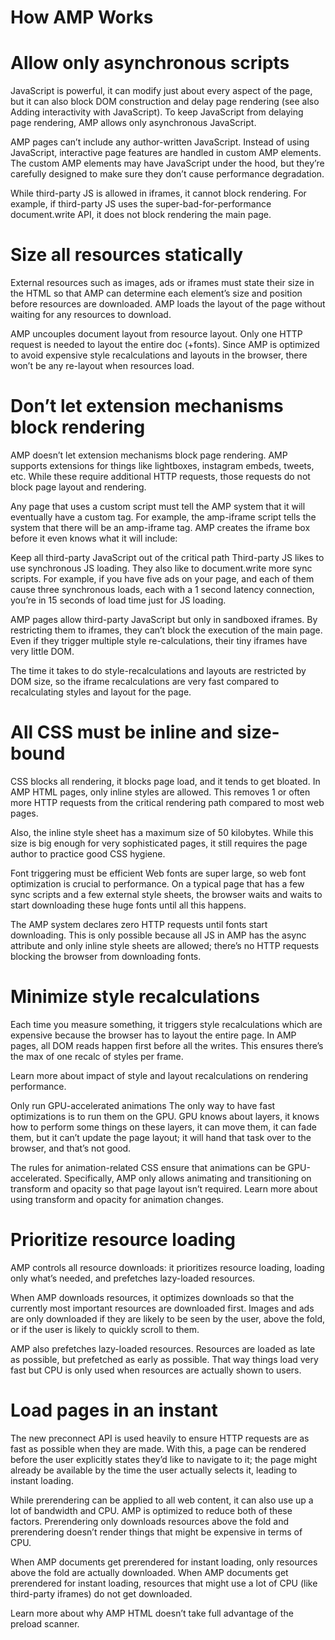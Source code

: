 # How AMP Works

# Allow only asynchronous scripts
JavaScript is powerful, it can modify just about every aspect of the page, but it can also block DOM construction and delay page rendering (see also Adding interactivity with JavaScript). To keep JavaScript from delaying page rendering, AMP allows only asynchronous JavaScript.

AMP pages can’t include any author-written JavaScript. Instead of using JavaScript, interactive page features are handled in custom AMP elements. The custom AMP elements may have JavaScript under the hood, but they’re carefully designed to make sure they don’t cause performance degradation.

While third-party JS is allowed in iframes, it cannot block rendering. For example, if third-party JS uses the super-bad-for-performance document.write API, it does not block rendering the main page.

# Size all resources statically
External resources such as images, ads or iframes must state their size in the HTML so that AMP can determine each element’s size and position before resources are downloaded. AMP loads the layout of the page without waiting for any resources to download.

AMP uncouples document layout from resource layout. Only one HTTP request is needed to layout the entire doc (+fonts). Since AMP is optimized to avoid expensive style recalculations and layouts in the browser, there won’t be any re-layout when resources load.

# Don’t let extension mechanisms block rendering
AMP doesn’t let extension mechanisms block page rendering. AMP supports extensions for things like lightboxes, instagram embeds, tweets, etc. While these require additional HTTP requests, those requests do not block page layout and rendering.

Any page that uses a custom script must tell the AMP system that it will eventually have a custom tag. For example, the amp-iframe script tells the system that there will be an amp-iframe tag. AMP creates the iframe box before it even knows what it will include:

<script async custom-element="amp-iframe" src="https://cdn.ampproject.org/v0/amp-youtube-0.1.js"></script>
Keep all third-party JavaScript out of the critical path
Third-party JS likes to use synchronous JS loading. They also like to document.write more sync scripts. For example, if you have five ads on your page, and each of them cause three synchronous loads, each with a 1 second latency connection, you’re in 15 seconds of load time just for JS loading.

AMP pages allow third-party JavaScript but only in sandboxed iframes. By restricting them to iframes, they can’t block the execution of the main page. Even if they trigger multiple style re-calculations, their tiny iframes have very little DOM.

The time it takes to do style-recalculations and layouts are restricted by DOM size, so the iframe recalculations are very fast compared to recalculating styles and layout for the page.

# All CSS must be inline and size-bound
CSS blocks all rendering, it blocks page load, and it tends to get bloated. In AMP HTML pages, only inline styles are allowed. This removes 1 or often more HTTP requests from the critical rendering path compared to most web pages.

Also, the inline style sheet has a maximum size of 50 kilobytes. While this size is big enough for very sophisticated pages, it still requires the page author to practice good CSS hygiene.

Font triggering must be efficient
Web fonts are super large, so web font optimization is crucial to performance. On a typical page that has a few sync scripts and a few external style sheets, the browser waits and waits to start downloading these huge fonts until all this happens.

The AMP system declares zero HTTP requests until fonts start downloading. This is only possible because all JS in AMP has the async attribute and only inline style sheets are allowed; there’s no HTTP requests blocking the browser from downloading fonts.

# Minimize style recalculations
Each time you measure something, it triggers style recalculations which are expensive because the browser has to layout the entire page. In AMP pages, all DOM reads happen first before all the writes. This ensures there’s the max of one recalc of styles per frame.

Learn more about impact of style and layout recalculations on rendering performance.

Only run GPU-accelerated animations
The only way to have fast optimizations is to run them on the GPU. GPU knows about layers, it knows how to perform some things on these layers, it can move them, it can fade them, but it can’t update the page layout; it will hand that task over to the browser, and that’s not good.

The rules for animation-related CSS ensure that animations can be GPU-accelerated. Specifically, AMP only allows animating and transitioning on transform and opacity so that page layout isn’t required. Learn more about using transform and opacity for animation changes.

# Prioritize resource loading
AMP controls all resource downloads: it prioritizes resource loading, loading only what’s needed, and prefetches lazy-loaded resources.

When AMP downloads resources, it optimizes downloads so that the currently most important resources are downloaded first. Images and ads are only downloaded if they are likely to be seen by the user, above the fold, or if the user is likely to quickly scroll to them.

AMP also prefetches lazy-loaded resources. Resources are loaded as late as possible, but prefetched as early as possible. That way things load very fast but CPU is only used when resources are actually shown to users.

# Load pages in an instant
The new preconnect API is used heavily to ensure HTTP requests are as fast as possible when they are made. With this, a page can be rendered before the user explicitly states they’d like to navigate to it; the page might already be available by the time the user actually selects it, leading to instant loading.

While prerendering can be applied to all web content, it can also use up a lot of bandwidth and CPU. AMP is optimized to reduce both of these factors. Prerendering only downloads resources above the fold and prerendering doesn’t render things that might be expensive in terms of CPU.

When AMP documents get prerendered for instant loading, only resources above the fold are actually downloaded. When AMP documents get prerendered for instant loading, resources that might use a lot of CPU (like third-party iframes) do not get downloaded.

Learn more about why AMP HTML doesn’t take full advantage of the preload scanner.

